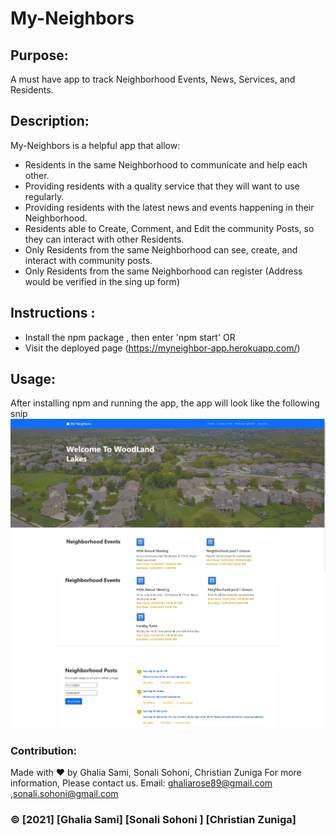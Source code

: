 # My-Neighbors

## Purpose:
A must have app to track Neighborhood Events, News, Services, and Residents.

## Description:
 My-Neighbors is a helpful app that allow:
* Residents in the same Neighborhood to communicate and help each other.
* Providing residents with a quality service that they will want to use regularly.
* Providing residents with the latest news and events happening in their Neighborhood.
* Residents able to Create, Comment, and Edit the community Posts, so they can interact with other Residents.
* Only Residents from the same Neighborhood can see, create, and interact with community posts.
* Only Residents from the same Neighborhood can register (Address would be verified in the sing up form)


## Instructions : 
* Install the npm package , then enter 'npm start' OR
* Visit the deployed page (https://myneighbor-app.herokuapp.com/)

## Usage:
After installing npm and running the app, the app will look like the following snip
![snip](/public/assets/hp1.jpg)
![snip](/public/assets/hp2.jpg)

### Contribution:
Made with ❤️️ by Ghalia Sami, Sonali Sohoni, Christian Zuniga
For more information, Please contact us.
Email: ghaliarose89@gmail.com ,sonali.sohoni@gmail.com

### ©️ [2021] [Ghalia Sami] [Sonali Sohoni ] [Christian Zuniga]
